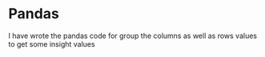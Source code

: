 # Pandas

I have wrote the pandas code for group the columns as well as rows values to get some insight values
